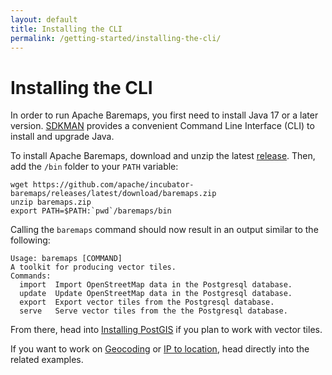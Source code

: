 ```yaml
---
layout: default
title: Installing the CLI
permalink: /getting-started/installing-the-cli/
---
```


#  Installing the CLI

In order to run Apache Baremaps, you first need to install Java 17 or a later version.
[SDKMAN](https://sdkman.io/) provides a convenient Command Line Interface (CLI) to install and upgrade Java.

To install Apache Baremaps, download and unzip the latest [release](https://github.com/apache/incubator-baremaps/releases/latest).
Then, add the `/bin` folder to your `PATH` variable:

```
wget https://github.com/apache/incubator-baremaps/releases/latest/download/baremaps.zip
unzip baremaps.zip
export PATH=$PATH:`pwd`/baremaps/bin
```

Calling the `baremaps` command should now result in an output similar to the following:

```
Usage: baremaps [COMMAND]
A toolkit for producing vector tiles.
Commands:
  import  Import OpenStreetMap data in the Postgresql database.
  update  Update OpenStreetMap data in the Postgresql database.
  export  Export vector tiles from the Postgresql database.
  serve   Serve vector tiles from the the Postgresql database.
```

From there, head into [Installing PostGIS](/getting-started/installing-postgis/) if you plan to work with vector tiles.

If you want to work on [Geocoding](/examples/geocoding/) or [IP to location](/examples/ip-to-location/), head directly into the related examples.